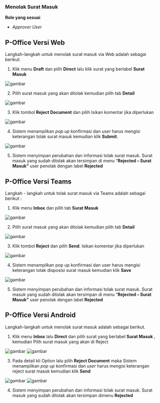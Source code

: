 ### **Menolak Surat Masuk**

**Role yang sesuai**

- *Approver User*

## **P-Office Versi Web**

Langkah-langkah untuk menolak surat masuk via Web adalah sebagai berikut:

1.    Klik menu **Draft** dan pilih **Direct** lalu klik surat yang berlabel **Surat Masuk**

![gambar](SuratMasuk/SM_Web/02SM13.png)

2.    Pilih surat masuk yang akan ditolak kemudian pilih tab **Detail**

![gambar](SuratMasuk/SM_Web/02SM14.png)

3.    Klik tombol **Reject Document** dan pilih  Isikan komentar jika diperlukan

![gambar](SuratMasuk/SM_Web/02SM15.png)

4.    Sistem menampilkan _pop up_ konfirmasi dan _user_ harus mengisi keterangan tolak surat masuk kemudian klik **Submit**.

![gambar](SuratMasuk/SM_Web/02SM16.png)

5.    Sistem menyimpan perubahan dan informasi tolak surat masuk. Surat masuk yang sudah ditolak akan tersimpan di menu “**Rejected – Surat Masuk”** user penolak dengan label **Rejected**


## **P-Office Versi Teams**

Langkah - langkah untuk tolak surat masuk via Teams adalah sebagai berikut :

1. Klik menu **Inbox** dan pilih tab **Surat Masuk**

![gambar](SuratMasuk/SM_Teams/SM16.png)

2. Pilih surat masuk yang akan ditolak kemudian pilih tab **Detail**

![gambar](SuratMasuk/SM_Teams/SM17.png)

3. Klik tombol **Reject** dan pilih **Send**. Isikan komentar jika diperlukan

![gambar](SuratMasuk/SM_Teams/SM18.png)

4. Sistem menampilkan pop up konfirmasi dan user harus mengisi keterangan tolak disposisi surat masuk kemudian klik **Save**

![gambar](SuratMasuk/SM_Teams/SM19.png)

5. Sistem menyimpan perubahan dan informasi tolak surat masuk. Surat masuk yang sudah ditolak akan tersimpan di menu “**Rejected – Surat Masuk”** user penolak dengan label **Rejected**


## **P-Office Versi Android**

Langkah-langkah untuk menolak surat masuk adalah sebagai berikut.

1. Klik menu **Inbox** lalu **Direct** dan pilih surat yang berlabel **Surat Masuk** , kemudian Pilih surat masuk yang akan di Reject
   
![gambar](SuratMasuk/SM_Android/TolakSM/02A01.jp) ![gambar](SuratMasuk/SM_Android/TolakSM/02A02.jpg)

3. Pada detail kli Option lalu pilih **Reject Document** maka Sistem menampilkan _pop up_ konfirmasi dan _user_ harus mengisi keterangan reject surat masuk kemudian klik **Send**
   
![gambar](SuratMasuk/SM_Android/TolakSM/02A03.jpg) ![gambar](SuratMasuk/SM_Android/TolakSM/02A04.jpg)

4. Sistem menyimpan perubahan dan informasi tolak surat masuk. Surat masuk yang sudah ditolak akan tersimpan dimenu **Rejected**
